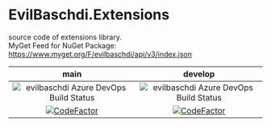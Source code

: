 # EvilBaschdi.Extensions

source code of extensions library.\
MyGet Feed for NuGet Package: <https://www.myget.org/F/evilbaschdi/api/v3/index.json>

|                             main                             |                              develop                               |
| :----------------------------------------------------------: | :----------------------------------------------------------------: |
|  ![evilbaschdi Azure DevOps Build Status][buildStatusMain]   |    ![evilbaschdi Azure DevOps Build Status][buildStatusDevelop]    |
| [![CodeFactor][codeFactorMainBadge]][codeFactorMainOverview] | [![CodeFactor][codeFactorDevelopBadge]][codeFactorDevelopOverview] |

[buildStatusMain]: https://dev.azure.com/evilbaschdi/Main/_apis/build/status/Core/EvilBaschdi.Extensions?branchName=main
[buildStatusDevelop]: https://dev.azure.com/evilbaschdi/Main/_apis/build/status/Core/EvilBaschdi.Extensions?branchName=develop
[codeFactorMainBadge]: https://www.codefactor.io/repository/github/evilbaschdi/evilbaschdi.extensions/badge/main
[codeFactorMainOverview]: https://www.codefactor.io/repository/github/evilbaschdi/evilbaschdi.extensions/overview/main
[codeFactorDevelopBadge]: https://www.codefactor.io/repository/github/evilbaschdi/evilbaschdi.extensions/badge/develop
[codeFactorDevelopOverview]: https://www.codefactor.io/repository/github/evilbaschdi/evilbaschdi.extensions/overview/develop